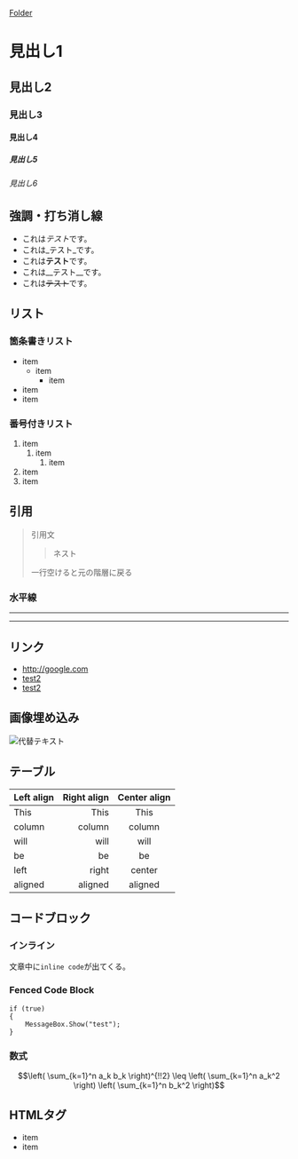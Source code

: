 ﻿[Folder](Folder)

# 見出し1
## 見出し2
### 見出し3
#### 見出し4
##### 見出し5
###### 見出し6

## 強調・打ち消し線
- これは*テスト*です。
- これは_テスト_です。
- これは**テスト**です。
- これは__テスト__です。
- これは~~テスト~~です。

## リスト
### 箇条書きリスト
- item
	- item
		- item
- item
- item

### 番号付きリスト
1. item
	1. item
		1. item
1. item
1. item

## 引用
> 引用文
>> ネスト
>
> 一行空けると元の階層に戻る

### 水平線
---
***

## リンク
- <http://google.com>
- [test2](Folder/Test2 "タイトル")
- [test2](Folder/Test2)

## 画像埋め込み
![代替テキスト](画像のURL)

## テーブル
| Left align | Right align | Center align |
|:-----------|------------:|:------------:|
| This | This | This |
| column | column | column |
| will | will | will |
| be | be | be |
| left | right | center |
| aligned | aligned | aligned |

## コードブロック
### インライン
文章中に`inline code`が出てくる。

### Fenced Code Block
```charp
if (true)
{
	MessageBox.Show("test");
}
```

### 数式
```math
\left( \sum_{k=1}^n a_k b_k \right)^{!!2} \leq
\left( \sum_{k=1}^n a_k^2 \right) \left( \sum_{k=1}^n b_k^2 \right)
```

## HTMLタグ
<ul>
  <li>item</li>
  <li>item</li>
</ul>